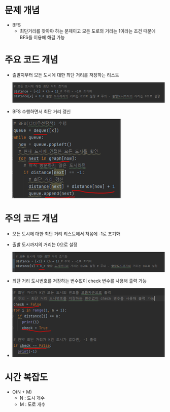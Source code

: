 # 문제 개념 
- BFS
  - 최단거리를 찾아야 하는 문제이고 모든 도로의 거리는 1이라는 조건 때문에 BFS를 이용해 해결 가능

# 주요 코드 개념 
- 출발지부터 모든 도시에 대한 최단 거리를 저장하는 리스트

  ![img_13.png](img_13.png)

- BFS 수행하면서 최단 거리 갱신

  ![img_14.png](img_14.png)

# 주의 코드 개념 
- 모든 도시에 대한 최단 거리 리스트에서 처음에 -1로 초기화
- 출발 도시까지의 거리는 0으로 설정

  ![img_12.png](img_12.png)

- 최단 거리 도시번호를 저장하는 변수없이 check 변수를 사용해 출력 가능
  
- ![img_15.png](img_15.png)

# 시간 복잡도 
- O(N + M)
  - N : 도시 개수
  - M : 도로 개수 
